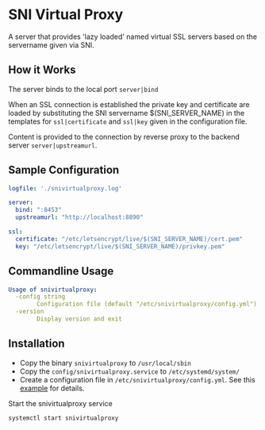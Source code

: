 # SNI Virtual Proxy
A server that provides 'lazy loaded' named virtual SSL servers based on the servername given via SNI.

## How it Works

The server binds to the local port `server|bind`

When an SSL connection is established the private key and certificate are loaded by substituting the SNI servername $(SNI_SERVER_NAME) in the templates for `ssl|certificate` and `ssl|key` given in the configuration file.

Content is provided to the connection by reverse proxy to the backend server `server|upstreamurl`.

## Sample Configuration

```yaml
logfile: './snivirtualproxy.log'

server:
  bind: ":8453"
  upstreamurl: "http://localhost:8890"

ssl:
  certificate: "/etc/letsencrypt/live/$(SNI_SERVER_NAME)/cert.pem"
  key: "/etc/letsencrypt/live/$(SNI_SERVER_NAME)/privkey.pem"
```

## Commandline Usage

```yaml
Usage of snivirtualproxy:
  -config string
        Configuration file (default "/etc/snivirtualproxy/config.yml")
  -version
        Display version and exit
```

## Installation
- Copy the binary `snivirtualproxy` to `/usr/local/sbin`
- Copy the `config/snivirtualproxy.service` to `/etc/systemd/system/`
- Create a configuration file in `/etc/snivirtualproxy/config.yml`. See this [example](config.yml) for details.

Start the snivirtualproxy service
```
systemctl start snivirtualproxy
```
